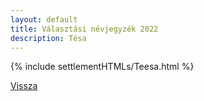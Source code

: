 ```yaml
---
layout: default
title: Választási névjegyzék 2022
description: Tésa
---
```


{% include settlementHTMLs/Teesa.html %}

[Vissza](./)